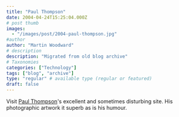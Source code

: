 ```yaml
---
title: "Paul Thompson"
date: 2004-04-24T15:25:04.000Z
# post thumb
images:
  - "/images/post/2004-paul-thompson.jpg"
#author
author: "Martin Woodward"
# description
description: "Migrated from old blog archive"
# Taxonomies
categories: ["Technology"]
tags: ["blog", "archive"]
type: "regular" # available type (regular or featured)
draft: false
---
```


Visit [Paul Thompson](http://www.hollowearth.co.uk)'s excellent and sometimes disturbing site.  His photographic artwork it superb as is his humour.